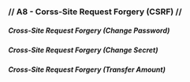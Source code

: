 ### // A8 - Corss-Site Request Forgery (CSRF) //

##### Cross-Site Request Forgery (Change Password)

##### Cross-Site Request Forgery (Change Secret)

##### Cross-Site Request Forgery (Transfer Amount)
